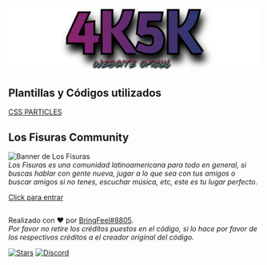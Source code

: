![](https://github.com/BringFeel/4kweb/blob/main/icons/4kwebsite-banner.png "4kweb banner")

## Plantillas y Códigos utilizados
[CSS PARTICLES](https://codepen.io/alexitaylor/pen/RgxJwg)
## Los Fisuras Community

![](https://cdn.discordapp.com/attachments/925901646914011196/940122747575619595/Cartel_los_fisuras.png "Banner de Los Fisuras")\
*Los Fisuras es una comunidad latinoamericana para todo en general, si buscas hablar con gente nueva, jugar a lo que sea con tus amigos o buscar amigos si no tenes, escuchar música, etc, este es tu lugar perfecto.*<p>
[Click para entrar](https://bringfeel.github.io/links/link-los-fisuras-discord)
##
Realizado con ❤️ por [BringFeel#8805](https://github.com/Fran2985).\
*Por favor no retire los créditos puestos en el código, si lo hace por favor de los respectivos créditos a el creador original del código.*<p>
  
  [![Stars](https://img.shields.io/github/stars/BringFeel/4kweb)](https://github.com/BringFeel/4kweb/stargazers)
  [![Discord](https://discordapp.com/api/guilds/703772175949234226/widget.png)](https://bringfeel.com/links/link-los-fisuras-discord)
